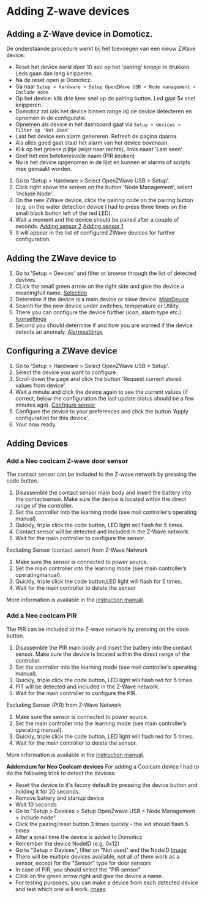 # Adding Z-wave devices
## Adding a Z-Wave device in Domoticz.

De onderstaande procedure werkt bij het toevoegen van een nieuw ZWave device:
* Reset het device eerst door 10 sec op het 'pairing' knopje te drukken. Leds gaan dan lang knipperen.
* Na de reset open je Domoticz.
* Ga naar ``Setup > Hardware > Setup OpenZWave USB > Node management > Include node``
* Op het device: klik drie keer snel op de pairing button. Led gaat 5x snel knipperen.
* Domoticz zal (als het device binnen range is) de device detecteren en opnemen in de configuratie.
* Opnemen als device in het dashboard gaat via ``Setup > devices > Filter op 'Not Used'``
* Laat het device een alarm genereren. Refresh de pagina daarna.
* Als alles goed gaat staat het alarm van het device bovenaan. 
* Klik op het groene pijltje (wijst naar rechts), links naast 'Last seen'
* Geef het een betekenisvolle naam (PIR keuken)
* Nu is het device opgenomen in de lijst en kunnen er alarms of scripts mee gemaakt worden.

1. Go to 'Setup > Hardware > Select OpenZWave USB > Setup'.
2. Click right above the screen on the button 'Node Management', select 'Include Node'.
3. On the new ZWave device, click the pairing code on the pairing button (e.g. on the water detection device I had to press three times on the small black button left of the red LED).
4. Wait a moment and the device should be paired after a couple of seconds. [Adding sensor 2](./images/Zwave-watersensor-add-2.png) [Adding sensor 1](./images/Zwave-watersensor-add-3.png)
5. It will appear in the list of configured ZWave devices for further configuration.

## Adding the ZWave device to 

1. Go to 'Setup > Devices' and filter or browse through the list of detected devives.
2. CLick the small green arrow on the right side and give the device a meaningfull name. [Selection](./images/Select-watersensor.png)
3. Determine if the device is a main device or slave device. [MainDevice](./images/Watersensor-master.png)
4. Search for the new device under switches, temperature or Utility.
5. There you can configure the device further (icon, alarm type etc.) [Iconsettings](./images/Waterdetectie-Iconsettings.png)
6. Second you should determine if and how you are warned if the device detects an anomaly. [Alarmsettings](./images/Waterdetector-Alarmsettings.png)

## Configuring a ZWave device

1. Go to 'Setup > Hardware > Select OpenZWave USB > Setup'.
2. Select the device you want to configure.
3. Scroll down the page and click the button 'Request current stored values from device'.
4. Wait a minute and click the device again to see the current values (if correct, below the configuration the last update status should be a few minutes ago). [Configure sensor](./images/Zwave-watersensor-add-1.png)
5. Configure the device to your preferences and click the button 'Apply configuration for this device'.
6. Your now ready.

## Adding Devices

### Add a Neo coolcam Z-wave door sensor
The contact sensor can be included to the Z-wave network by pressing the code button. 

1. Disassemble  the  contact  sensor  main  body  and  insert  the  battery  into  the  contactsensor. Make sure the device is located within the direct range of the controller.
2. Set the controller into the learning mode (see mail controller’s operating manual).
3. Quickly, triple click the code button, LED light will flash for 5 times.
4. Contact sensor will be detected and included in the Z-Wave network.
5. Wait for the main controller to configure the sensor.

Excluding Sensor (contact senor) from Z-Wave Network 

1. Make sure the sensor is connected to power source.
2. Set  the  main  controller  into  the  learning  mode  (see  main  controller’s  operatingmanual). 
3. Quickly, triple click the code button,LED light will flash for 5 times.
4. Wait for the main controller to delete the sensor

More information is available in the [instruction manual](docs/neo_coolcam_door_window_sensor_user_manual.pdf).

### Add a Neo coolcam PIR
The PIR can be included to the Z-wave network by pressing on the code button.

1. Disassemble the PIR main body and insert the battery into the contact sensor. Make sure the device is located within the direct range of the controller.
2. Set the controller into the learning mode (see mail controller’s operating manual).
3. Quickly, triple click the code button, LED light will flash red for 5 times.
4. PIT will be detected and included in the Z-Wave network.
5. Wait for the main controller to configure the PIR.

Excluding Sensor (PIR) from Z-Wave Network

1. Make sure the sensor is connected to power source.
2. Set the main controller into the learning mode (see main controller’s operating manual).
3. Quickly, triple click the code button, LED light will flash red for 5 times.
4. Wait for the main controller to delete the sensor.

More information is available in the [instruction manual](docs/Manual-for-Motion-sensor-PIR-Zwave-Neo.pdf).

**Addemdum for Neo Coolcam devices**
For adding a Coolcam device I had to do the following trick to detect the devices:

* Reset the device to it's facory default by pressing the device button and holding it for 20 seconds.
* Remove battery and startup device
* Wait 10 seconds
* Go to "Setup > Devices > Setup OpenZwave USB > Node Management > Include node"
* Click the pairing/reset button 3 times quickly - the led should flash 5 times
* After a small time the device is added to Domoticz
* Remember the device NodeID (e.g. 0x12)
* Go to "Setup > Devices", filter on "Not used" and the NodeID [Image](images/2019-11-06-14-43-39.png)
* There will be multiple devices available, not all of them work as a sensor, except for the "Sensor" type for door sensors
* In case of PIR, you should select the "PIR sensor"
* Click on the green arrow right and give the device a name. 
* For testing purposes, you can make a device from each detected device and test which one will work. [imaeg](images/2019-11-06-14-45-45.png)
